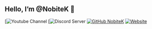 ## Hello, I’m @NobiteK 👋

[![Youtube Channel](https://img.shields.io/youtube/channel/subscribers/UCtf8GQcJHfhfkiXdCKIHN-g?style=social)
[![Discord Server](https://img.shields.io/discord/430480255506186241?logo=Discord)
[![GitHub NobiteK](https://img.shields.io/github/followers/NobiteK?label=follow&style=social)](https://github.com/zebratic)
[![Website](https://img.shields.io/badge/Website-nobiteek.pl-2648ff?style=flat-square&logo=google-chrome)](https://nobiteek.pl/)
